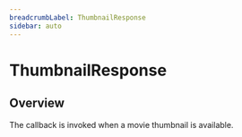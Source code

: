 ```yaml
---
breadcrumbLabel: ThumbnailResponse
sidebar: auto
---
```


# ThumbnailResponse

<ProxySummary/>

## Overview

The callback is invoked when a movie thumbnail is available.

<ApiDocs/>
